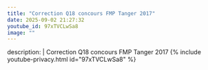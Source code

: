 ```yaml
---
title: "Correction Q18 concours FMP Tanger 2017"
date: 2025-09-02 21:27:32 
youtube_id: 97xTVCLwSa8
image: ""
---
```

description: |
  Correction Q18 concours FMP Tanger 2017
{% include youtube-privacy.html id="97xTVCLwSa8" %}
